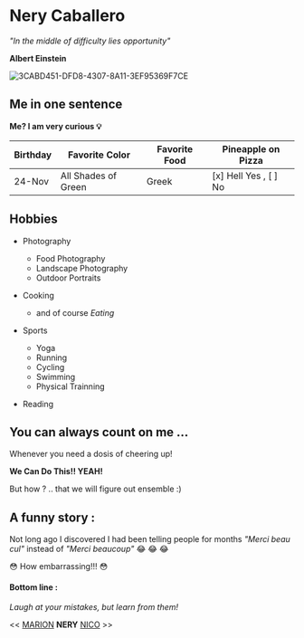 # Nery Caballero

*"In the middle of difficulty lies opportunity"*

**Albert Einstein**

![3CABD451-DFD8-4307-8A11-3EF95369F7CE](https://user-images.githubusercontent.com/70692300/93601072-e5a42b80-f9c0-11ea-8b36-d47ee84a88bb.JPG)


## Me in one sentence

**Me? I am very curious :bulb:**


| Birthday | Favorite Color | Favorite Food | Pineapple on Pizza |
|---|---|---|---|
| 24-Nov | All Shades of Green | Greek | [x] Hell Yes , [ ] No |
 

## Hobbies

* Photography
    * Food Photography
    * Landscape Photography
    * Outdoor Portraits

* Cooking 
    * and of course *Eating*

* Sports
    * Yoga 
    * Running
    * Cycling
    * Swimming
    * Physical Trainning

* Reading

## You can always count on me ...

Whenever you need a dosis of cheering up! 

**We Can Do This!! YEAH!**

But how ? .. that we will figure out ensemble :)


## A funny story :

Not long ago I discovered I had been telling people for months *"Merci beau cul"* instead of *"Merci beaucoup"* :joy: :joy: :joy:

:flushed: How embarrassing!!! :flushed:

#### Bottom line :
*Laugh at your mistakes, but learn from them!*

 
<< [MARION](https://github.com/marionstaats/markdown-challenge) **NERY** [NICO](https://github.com/Nick-C0DE/markdown-challenge) >>




